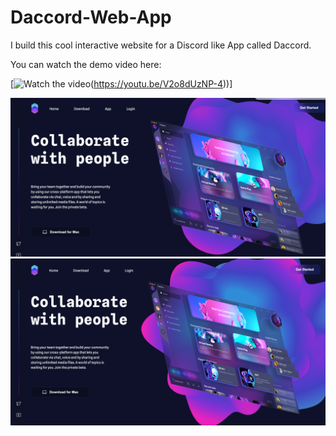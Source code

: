 # Daccord-Web-App

I build this cool interactive website for a Discord like App called Daccord. 

You can watch the demo video here:


[![Watch the video](https://img.youtube.com/vi/dQw4w9WgXcQ/maxresdefault.jpg)(https://youtu.be/V2o8dUzNP-4))]


![Web1](images/Web1.png)
![Web2](images/Web2.png)

